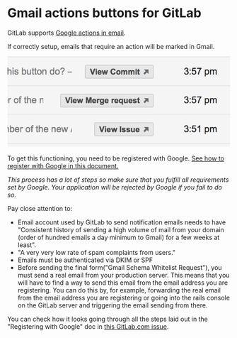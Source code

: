 # Gmail actions buttons for GitLab

GitLab supports [Google actions in email](https://developers.google.com/gmail/markup/actions/actions-overview).

If correctly setup, emails that require an action will be marked in Gmail.

![gmail_actions_button.png](gmail_actions_button.png)

To get this functioning, you need to be registered with Google.
[See how to register with Google in this document.](https://developers.google.com/gmail/markup/registering-with-google)

*This process has a lot of steps so make sure that you fulfill all requirements set by Google.*
*Your application will be rejected by Google if you fail to do so.*

Pay close attention to:

* Email account used by GitLab to send notification emails needs to have "Consistent history of sending a high volume of mail from your domain (order of hundred emails a day minimum to Gmail) for a few weeks at least".
* "A very very low rate of spam complaints from users."
* Emails must be authenticated via DKIM or SPF
* Before sending the final form("Gmail Schema Whitelist Request"), you must send a real email from your production server. This means that you will have to find a way to send this email from the email address you are registering. You can do this by, for example, forwarding the real email from the email address you are registering or going into the rails console on the GitLab server and triggering the email sending from there.

You can check how it looks going through all the steps laid out in the "Registering with Google" doc in [this GitLab.com issue](https://gitlab.com/gitlab-org/gitlab-ce/issues/1517).
